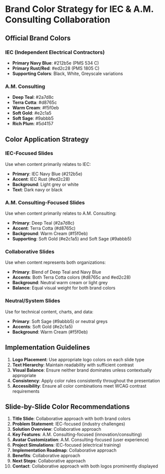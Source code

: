 # Brand Color Strategy for IEC & A.M. Consulting Collaboration

## Official Brand Colors

### IEC (Independent Electrical Contractors)
- **Primary Navy Blue**: #212b5e (PMS 534 C)
- **Primary Rust/Red**: #ed2c28 (PMS 1805 C)
- **Supporting Colors**: Black, White, Greyscale variations

### A.M. Consulting
- **Deep Teal**: #2a7d8c
- **Terra Cotta**: #d8765c
- **Warm Cream**: #f5f0eb
- **Soft Gold**: #e2c1a5
- **Soft Sage**: #9abbb5
- **Rich Plum**: #5d4157

## Color Application Strategy

### IEC-Focused Slides
Use when content primarily relates to IEC:
- **Primary**: IEC Navy Blue (#212b5e)
- **Accent**: IEC Rust (#ed2c28)
- **Background**: Light grey or white
- **Text**: Dark navy or black

### A.M. Consulting-Focused Slides
Use when content primarily relates to A.M. Consulting:
- **Primary**: Deep Teal (#2a7d8c)
- **Accent**: Terra Cotta (#d8765c)
- **Background**: Warm Cream (#f5f0eb)
- **Supporting**: Soft Gold (#e2c1a5) and Soft Sage (#9abbb5)

### Collaborative Slides
Use when content represents both organizations:
- **Primary**: Blend of Deep Teal and Navy Blue
- **Accents**: Both Terra Cotta colors (#d8765c and #ed2c28)
- **Background**: Neutral warm cream or light grey
- **Balance**: Equal visual weight for both brand colors

### Neutral/System Slides
Use for technical content, charts, and data:
- **Primary**: Soft Sage (#9abbb5) or neutral greys
- **Accents**: Soft Gold (#e2c1a5)
- **Background**: Warm Cream (#f5f0eb)

## Implementation Guidelines

1. **Logo Placement**: Use appropriate logo colors on each slide type
2. **Text Hierarchy**: Maintain readability with sufficient contrast
3. **Visual Balance**: Ensure neither brand dominates unless contextually appropriate
4. **Consistency**: Apply color rules consistently throughout the presentation
5. **Accessibility**: Ensure all color combinations meet WCAG contrast requirements

## Slide-by-Slide Color Recommendations

1. **Title Slide**: Collaborative approach with both brand colors
2. **Problem Statement**: IEC-focused (industry challenges)
3. **Solution Overview**: Collaborative approach
4. **Key Features**: A.M. Consulting-focused (innovation/consulting)
5. **Avatar Customization**: A.M. Consulting-focused (user experience)
6. **Project Simulations**: IEC-focused (electrical training)
7. **Implementation Roadmap**: Collaborative approach
8. **Benefits**: Collaborative approach
9. **Next Steps**: Collaborative approach
10. **Contact**: Collaborative approach with both logos prominently displayed

